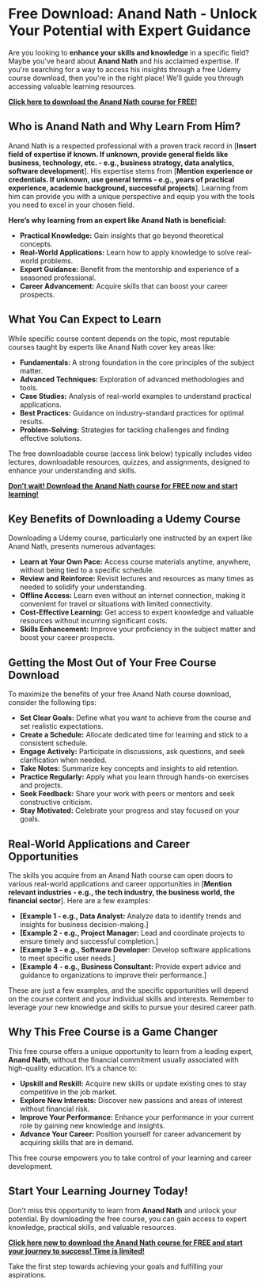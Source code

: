 # Free Download: Anand Nath - Unlock Your Potential with Expert Guidance

Are you looking to **enhance your skills and knowledge** in a specific field? Maybe you've heard about **Anand Nath** and his acclaimed expertise. If you're searching for a way to access his insights through a free Udemy course download, then you're in the right place! We’ll guide you through accessing valuable learning resources.

[**Click here to download the Anand Nath course for FREE!**](https://udemywork.com/anand-nath)

## Who is Anand Nath and Why Learn From Him?

Anand Nath is a respected professional with a proven track record in [**Insert field of expertise if known. If unknown, provide general fields like business, technology, etc. - e.g., business strategy, data analytics, software development**]. His expertise stems from [**Mention experience or credentials. If unknown, use general terms - e.g., years of practical experience, academic background, successful projects**]. Learning from him can provide you with a unique perspective and equip you with the tools you need to excel in your chosen field.

**Here’s why learning from an expert like Anand Nath is beneficial:**

*   **Practical Knowledge:** Gain insights that go beyond theoretical concepts.
*   **Real-World Applications:** Learn how to apply knowledge to solve real-world problems.
*   **Expert Guidance:** Benefit from the mentorship and experience of a seasoned professional.
*   **Career Advancement:** Acquire skills that can boost your career prospects.

## What You Can Expect to Learn

While specific course content depends on the topic, most reputable courses taught by experts like Anand Nath cover key areas like:

*   **Fundamentals:** A strong foundation in the core principles of the subject matter.
*   **Advanced Techniques:** Exploration of advanced methodologies and tools.
*   **Case Studies:** Analysis of real-world examples to understand practical applications.
*   **Best Practices:** Guidance on industry-standard practices for optimal results.
*   **Problem-Solving:** Strategies for tackling challenges and finding effective solutions.

The free downloadable course (access link below) typically includes video lectures, downloadable resources, quizzes, and assignments, designed to enhance your understanding and skills.

[**Don't wait! Download the Anand Nath course for FREE now and start learning!**](https://udemywork.com/anand-nath)

## Key Benefits of Downloading a Udemy Course

Downloading a Udemy course, particularly one instructed by an expert like Anand Nath, presents numerous advantages:

*   **Learn at Your Own Pace:** Access course materials anytime, anywhere, without being tied to a specific schedule.
*   **Review and Reinforce:** Revisit lectures and resources as many times as needed to solidify your understanding.
*   **Offline Access:** Learn even without an internet connection, making it convenient for travel or situations with limited connectivity.
*   **Cost-Effective Learning:** Get access to expert knowledge and valuable resources without incurring significant costs.
*   **Skills Enhancement:** Improve your proficiency in the subject matter and boost your career prospects.

## Getting the Most Out of Your Free Course Download

To maximize the benefits of your free Anand Nath course download, consider the following tips:

*   **Set Clear Goals:** Define what you want to achieve from the course and set realistic expectations.
*   **Create a Schedule:** Allocate dedicated time for learning and stick to a consistent schedule.
*   **Engage Actively:** Participate in discussions, ask questions, and seek clarification when needed.
*   **Take Notes:** Summarize key concepts and insights to aid retention.
*   **Practice Regularly:** Apply what you learn through hands-on exercises and projects.
*   **Seek Feedback:** Share your work with peers or mentors and seek constructive criticism.
*   **Stay Motivated:** Celebrate your progress and stay focused on your goals.

## Real-World Applications and Career Opportunities

The skills you acquire from an Anand Nath course can open doors to various real-world applications and career opportunities in [**Mention relevant industries - e.g., the tech industry, the business world, the financial sector**]. Here are a few examples:

*   **[Example 1 - e.g., Data Analyst:** Analyze data to identify trends and insights for business decision-making.]
*   **[Example 2 - e.g., Project Manager:** Lead and coordinate projects to ensure timely and successful completion.]
*   **[Example 3 - e.g., Software Developer:** Develop software applications to meet specific user needs.]
*   **[Example 4 - e.g., Business Consultant:** Provide expert advice and guidance to organizations to improve their performance.]

These are just a few examples, and the specific opportunities will depend on the course content and your individual skills and interests. Remember to leverage your new knowledge and skills to pursue your desired career path.

## Why This Free Course is a Game Changer

This free course offers a unique opportunity to learn from a leading expert, **Anand Nath**, without the financial commitment usually associated with high-quality education. It’s a chance to:

*   **Upskill and Reskill:** Acquire new skills or update existing ones to stay competitive in the job market.
*   **Explore New Interests:** Discover new passions and areas of interest without financial risk.
*   **Improve Your Performance:** Enhance your performance in your current role by gaining new knowledge and insights.
*   **Advance Your Career:** Position yourself for career advancement by acquiring skills that are in demand.

This free course empowers you to take control of your learning and career development.

## Start Your Learning Journey Today!

Don't miss this opportunity to learn from **Anand Nath** and unlock your potential. By downloading the free course, you can gain access to expert knowledge, practical skills, and valuable resources.

**[Click here now to download the Anand Nath course for FREE and start your journey to success! Time is limited!](https://udemywork.com/anand-nath)**

Take the first step towards achieving your goals and fulfilling your aspirations.
